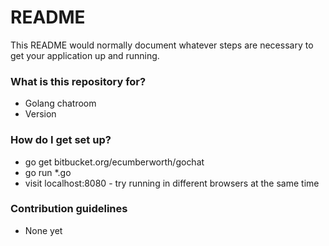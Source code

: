 # README #

This README would normally document whatever steps are necessary to get your application up and running.

### What is this repository for? ###

* Golang chatroom
* Version

### How do I get set up? ###

* go get bitbucket.org/ecumberworth/gochat
* go run *.go
* visit localhost:8080 - try running in different browsers at the same time

### Contribution guidelines ###

* None yet
